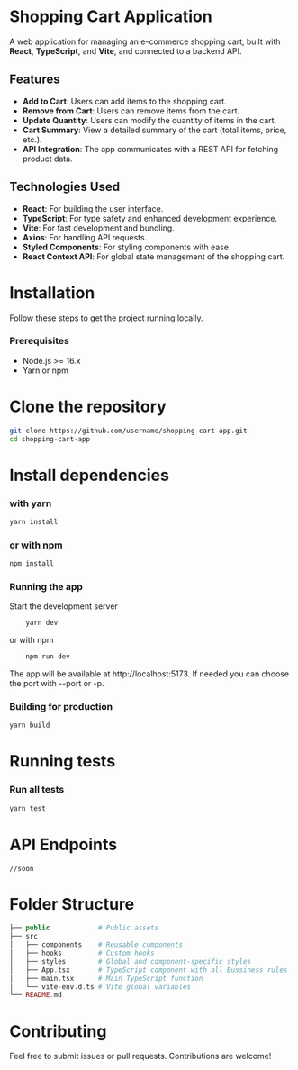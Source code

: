 # Shopping Cart Application

A web application for managing an e-commerce shopping cart, built with **React**, **TypeScript**, and **Vite**, and connected to a backend API.

## Features

- **Add to Cart**: Users can add items to the shopping cart.
- **Remove from Cart**: Users can remove items from the cart.
- **Update Quantity**: Users can modify the quantity of items in the cart.
- **Cart Summary**: View a detailed summary of the cart (total items, price, etc.).
- **API Integration**: The app communicates with a REST API for fetching product data.

## Technologies Used

- **React**: For building the user interface.
- **TypeScript**: For type safety and enhanced development experience.
- **Vite**: For fast development and bundling.
- **Axios**: For handling API requests.
- **Styled Components**: For styling components with ease.
- **React Context API**: For global state management of the shopping cart.

# Installation

Follow these steps to get the project running locally.

### Prerequisites

- Node.js >= 16.x
- Yarn or npm

# Clone the repository
```bash
git clone https://github.com/username/shopping-cart-app.git
cd shopping-cart-app
```

# Install dependencies

### with yarn

```bash
yarn install
```

### or with npm
```bash
npm install
```

### Running the app

 Start the development server
```bash
    yarn dev
```
or with npm
```bash
    npm run dev
```

The app will be available at http://localhost:5173. If needed you can choose the port with --port or -p.

### Building for production

```bash
yarn build
```
# Running tests

### Run all tests
```bash
yarn test
```
# API Endpoints

    //soon

# Folder Structure

```php
├── public            # Public assets
├── src
│   ├── components    # Reusable components
│   ├── hooks         # Custom hooks
│   ├── styles        # Global and component-specific styles
│   ├── App.tsx       # TypeScript component with all Bussiness rules 
│   ├── main.tsx      # Main TypeScript function 
│   └── vite-env.d.ts # Vite global variables 
└── README.md
```
# Contributing

Feel free to submit issues or pull requests. Contributions are welcome!